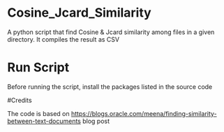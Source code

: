 # Cosine_Jcard_Similarity
A python script that find Cosine &amp; Jcard similarity among files in a given directory. It compiles the result as CSV

# Run Script
Before running the script, install the packages listed in the source code

#Credits

The code is based on https://blogs.oracle.com/meena/finding-similarity-between-text-documents blog post
